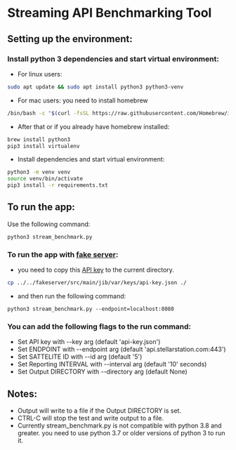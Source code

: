 # Streaming API Benchmarking Tool

## Setting up the environment:

### Install python 3 dependencies and start virtual environment:

- For linux users:

```sh
sudo apt update && sudo apt install python3 python3-venv
```

- For mac users: you need to install homebrew
```sh
/bin/bash -c "$(curl -fsSL https://raw.githubusercontent.com/Homebrew/install/HEAD/install.sh)"
```

- After that or if you already have homebrew installed:
```sh
brew install python3
pip3 install virtualenv
```

- Install dependencies and start virtual environment:

```sh
python3 -m venv venv
source venv/bin/activate
pip3 install -r requirements.txt
```

## To run the app:
Use the following command:

```
python3 stream_benchmark.py
```

### To run the app with [fake server]("../../../../fakeserver/"):
- you need to copy this [API key](../../fakeserver/src/main/jib/var/keys/api-key.json) to the current directory.
```sh
cp ../../fakeserver/src/main/jib/var/keys/api-key.json ./
```
- and then run the following command:

```
python3 stream_benchmark.py --endpoint=localhost:8080
```

### You can add the following flags to the run command:

- Set API key with --key arg (default 'api-key.json')
- Set ENDPOINT with --endpoint arg (default 'api.stellarstation.com:443')
- Set SATTELITE ID with --id arg (default '5')
- Set Reporting INTERVAL with --interval arg (default '10' seconds)
- Set Output DIRECTORY with --directory arg (default None)

## Notes:

- Output will write to a file if the Output DIRECTORY is set.
- CTRL-C will stop the test and write output to a file.
- Currently stream_benchmark.py is not compatible with python 3.8 and greater.
you need to use python 3.7 or older versions of python 3 to run it.